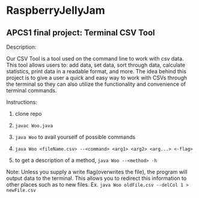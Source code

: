 # RaspberryJellyJam
## APCS1 final project: Terminal CSV Tool


Description:

Our CSV Tool is a tool used on the command line to work with csv data. This tool allows users to: add data, set data, sort through data, calculate statistics, print data in a readable format, and more. The idea behind this project is to give a user a quick and easy way to work with CSVs through the terminal so they can also utilize the functionality and convenience of terminal commands. 


Instructions:

1. clone repo

2. `javac Woo.java`

3. `java Woo` to avail yourself of possible commands

4. `java Woo <fileName.csv> --<command> <arg1> <arg2> <arg...> <-flag>`

5. to get a description of a method, `java Woo --<method> -h`

Note: Unless you supply a write flag(overwrites the file), the program will output data to the terminal. This allows you to redirect this information to other places such as to new files.
  Ex. `java Woo oldFile.csv --delCol 1 > newFile.csv`

